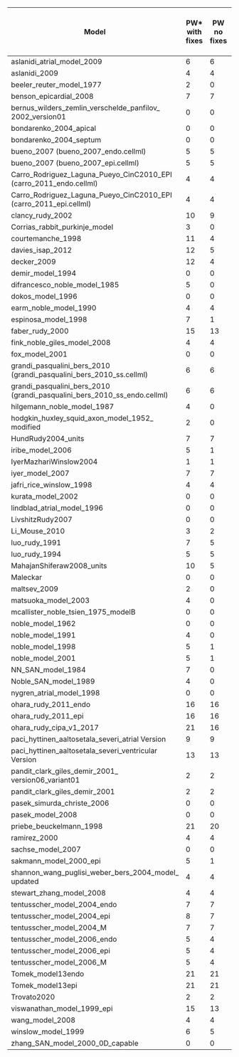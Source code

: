|Model 	                                                                 |PW* with fixes|PW no fixes|PW diff|Sing** with fixes|Sing no fixes|sing diff|PW diff == sing diff|
|---                                                                     |---|---|---|---|---|---|---|
|aslanidi_atrial_model_2009                                              |6  |6  |0  |6  |6  |0  |True |
|aslanidi_2009                                                           |4  |4  |0  |9  |9  |0  |True |
|beeler_reuter_model_1977                                                |2  |0  |2  |0  |2  |2  |True |
|benson_epicardial_2008                                                  |7  |7  |0  |9  |9  |0  |True |
|bernus_wilders_zemlin_verschelde_panfilov_ 2002_version01               |0  |0  |0  |1  |1  |0  |True |
|bondarenko_2004_apical                                                  |0  |0  |0  |1  |1  |0  |True |
|bondarenko_2004_septum                                                  |0  |0  |0  |1  |1  |0  |True |
|bueno_2007 (bueno_2007_endo.cellml)                                     |5  |5  |0  |0  |0  |0  |True |
|bueno_2007 (bueno_2007_epi.cellml)                                      |5  |5  |0  |0  |0  |0  |True |
|Carro_Rodriguez_Laguna_Pueyo_CinC2010_EPI (carro_2011_endo.cellml)      |4  |4  |0  |5  |5  |0  |True |
|Carro_Rodriguez_Laguna_Pueyo_CinC2010_EPI (carro_2011_epi.cellml)       |4  |4  |0  |5  |5  |0  |True |
|clancy_rudy_2002                                                        |10  |9  |1  |5  |6  |1  |True |
|Corrias_rabbit_purkinje_model                                           |3  |0  |3  |0  |3  |3  |True |
|courtemanche_1998                                                       |11  |4  |7  |0  |7  |7  |True |
|davies_isap_2012                                                        |12  |5  |7  |0  |7  |7  |True |
|decker_2009                                                             |12  |4  |8  |0  |8  |8  |True |
|demir_model_1994                                                        |0  |0  |0  |6  |6  |0  |True |
|difrancesco_noble_model_1985                                            |5  |0  |5  |5  |10  |5  |True |
|dokos_model_1996                                                        |0  |0  |0  |3  |3  |0  |True |
|earm_noble_model_1990                                                   |4  |4  |0  |3  |3  |0  |True |
|espinosa_model_1998                                                     |7  |1  |6  |3  |9  |6  |True |
|faber_rudy_2000                                                         |15  |13  |2  |9  |11  |2  |True |
|fink_noble_giles_model_2008                                             |4  |4  |0  |1  |1  |0  |True |
|fox_model_2001                                                          |0  |0  |0  |4  |4  |0  |True |
|grandi_pasqualini_bers_2010 (grandi_pasqualini_bers_2010_ss.cellml)     |6  |6  |0  |6  |6  |0  |True |
|grandi_pasqualini_bers_2010 (grandi_pasqualini_bers_2010_ss_endo.cellml)|6  |6  |0  |6  |6  |0  |True |
|hilgemann_noble_model_1987                                              |4  |0  |4  |3  |7  |4  |True |
|hodgkin_huxley_squid_axon_model_1952_ modified                          |2  |0  |2  |0  |2  |2  |True |
|HundRudy2004_units                                                      |7  |7  |0  |9  |9  |0  |True |
|iribe_model_2006                                                        |5  |1  |4  |3  |7  |4  |True |
|IyerMazhariWinslow2004                                                  |1  |1  |0  |4  |4  |0  |True |
|iyer_model_2007                                                         |7  |7  |0  |4  |4  |0  |True |
|jafri_rice_winslow_1998                                                 |4  |4  |0  |7  |7  |0  |True |
|kurata_model_2002                                                       |0  |0  |0  |3  |3  |0  |True |
|lindblad_atrial_model_1996                                              |0  |0  |0  |6  |6  |0  |True |
|LivshitzRudy2007                                                        |0  |0  |0  |8  |8  |0  |True |
|Li_Mouse_2010                                                           |3  |2  |1  |1  |2  |1  |True |
|luo_rudy_1991                                                           |7  |5  |2  |0  |2  |2  |True |
|luo_rudy_1994                                                           |5  |5  |0  |9  |9  |0  |True |
|MahajanShiferaw2008_units                                               |10  |5  |5  |0  |5  |5  |True |
|Maleckar                                                                |0  |0  |0  |1  |1  |0  |True |
|maltsev_2009                                                            |2  |0  |2  |0  |3  |3  |False |
|matsuoka_model_2003                                                     |4  |0  |4  |0  |4  |4  |True |
|mcallister_noble_tsien_1975_modelB                                      |0  |0  |0  |5  |5  |0  |True |
|noble_model_1962                                                        |0  |0  |0  |3  |3  |0  |True |
|noble_model_1991                                                        |4  |0  |4  |3  |7  |4  |True |
|noble_model_1998                                                        |5  |1  |4  |3  |7  |4  |True |
|noble_model_2001                                                        |5  |1  |4  |6  |10  |4  |True |
|NN_SAN_model_1984                                                       |7  |0  |7  |4  |11  |7  |True |
|Noble_SAN_model_1989                                                    |4  |0  |4  |4  |8  |4  |True |
|nygren_atrial_model_1998                                                |0  |0  |0  |1  |1  |0  |True |
|ohara_rudy_2011_endo                                                    |16  |16  |0  |5  |5  |0  |True |
|ohara_rudy_2011_epi                                                     |16  |16  |0  |5  |5  |0  |True |
|ohara_rudy_cipa_v1_2017                                                 |21  |16  |5  |0  |5  |5  |True |
|paci_hyttinen_aaltosetala_severi_atrial Version                         |9  |9  |0  |1  |1  |0  |True |
|paci_hyttinen_aaltosetala_severi_ventricular Version                    |13  |13  |0  |1  |1  |0  |True |
|pandit_clark_giles_demir_2001_ version06_variant01                      |2  |2  |0  |1  |1  |0  |True |
|pandit_clark_giles_demir_2001                                           |2  |2  |0  |1  |1  |0  |True |
|pasek_simurda_christe_2006                                              |0  |0  |0  |3  |3  |0  |True |
|pasek_model_2008                                                        |0  |0  |0  |7  |7  |0  |True |
|priebe_beuckelmann_1998                                                 |21  |20  |1  |0  |1  |1  |True |
|ramirez_2000                                                            |4  |4  |0  |6  |6  |0  |True |
|sachse_model_2007                                                       |0  |0  |0  |1  |1  |0  |True |
|sakmann_model_2000_epi                                                  |5  |1  |4  |6  |10  |4  |True |
|shannon_wang_puglisi_weber_bers_2004_model_ updated                     |4  |4  |0  |10  |10  |0  |True |
|stewart_zhang_model_2008                                                |4  |4  |0  |1  |1  |0  |True |
|tentusscher_model_2004_endo                                             |7  |7  |0  |1  |1  |0  |True |
|tentusscher_model_2004_epi                                              |8  |7  |1  |0  |1  |1  |True |
|tentusscher_model_2004_M                                                |7  |7  |0  |1  |1  |0  |True |
|tentusscher_model_2006_endo                                             |5  |4  |1  |0  |1  |1  |True |
|tentusscher_model_2006_epi                                              |5  |4  |1  |0  |1  |1  |True |
|tentusscher_model_2006_M                                                |5  |4  |1  |0  |1  |1  |True |
|Tomek_model13endo                                                       |21  |21  |0  |8  |8  |0  |True |
|Tomek_model13epi                                                        |21  |21  |0  |8  |8  |0  |True |
|Trovato2020                                                             |2  |2  |0  |5  |5  |0  |True |
|viswanathan_model_1999_epi                                              |15  |13  |2  |7  |9  |2  |True |
|wang_model_2008                                                         |4  |4  |0  |3  |3  |0  |True |
|winslow_model_1999                                                      |6  |5  |1  |3  |4  |1  |True |
|zhang_SAN_model_2000_0D_capable                                         |0  |0  |0  |4  |4  |0  |True |
